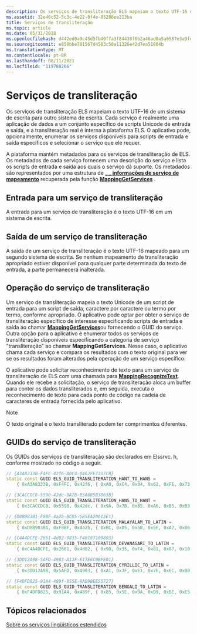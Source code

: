 ```yaml
---
description: Os serviços de transliteração ELS mapeiam o texto UTF-16 de um sistema de escrita para outro sistema de escrita.
ms.assetid: 32e46c52-5c3c-4e22-8f4e-05286ee213ba
title: Serviços de transliteração
ms.topic: article
ms.date: 05/31/2018
ms.openlocfilehash: d442ed0a9c45d5fb40ffa3f84438f6b2a46ad0a5a6587e3a9fd16dd2f2fd9cff
ms.sourcegitcommit: e858bbe701567d4583c50a11326e42d7ea51804b
ms.translationtype: MT
ms.contentlocale: pt-BR
ms.lasthandoff: 08/11/2021
ms.locfileid: "119788266"
---
```

# <a name="transliteration-services"></a>Serviços de transliteração

Os serviços de transliteração ELS mapeiam o texto UTF-16 de um sistema de escrita para outro sistema de escrita. Cada serviço é realmente uma aplicação de dados a um conjunto específico de scripts Unicode de entrada e saída, e a transliteração real é interna à plataforma ELS. O aplicativo pode, opcionalmente, enumerar os serviços disponíveis para scripts de entrada e saída específicos e selecionar o serviço que ele requer.

A plataforma mantém metadados para os serviços de transliteração de ELS. Os metadados de cada serviço fornecem uma descrição do serviço e lista os scripts de entrada e saída aos quais o serviço dá suporte. Os metadados são representados por uma estrutura de [**\_ \_ informações de serviço de mapeamento**](/windows/desktop/api/Elscore/ns-elscore-mapping_service_info) recuperada pela função [**MappingGetServices**](/windows/desktop/api/Elscore/nf-elscore-mappinggetservices) .

## <a name="input-to-a-transliteration-service"></a>Entrada para um serviço de transliteração

A entrada para um serviço de transliteração é o texto UTF-16 em um sistema de escrita.

## <a name="output-of-a-transliteration-service"></a>Saída de um serviço de transliteração

A saída de um serviço de transliteração é o texto UTF-16 mapeado para um segundo sistema de escrita. Se nenhum mapeamento de transliteração apropriado estiver disponível para qualquer parte determinada do texto de entrada, a parte permanecerá inalterada.

## <a name="transliteration-service-operation"></a>Operação do serviço de transliteração

Um serviço de transliteração mapeia o texto Unicode de um script de entrada para um script de saída, caractere por caractere ou termo por termo, conforme apropriado. O aplicativo pode optar por obter o serviço de transliteração específico de interesse especificando scripts de entrada e saída ao chamar [**MappingGetServices**](/windows/desktop/api/Elscore/nf-elscore-mappinggetservices)ou fornecendo o GUID do serviço. Outra opção para o aplicativo é enumerar todos os serviços de transliteração disponíveis especificando a categoria de serviço "transliteração" ao chamar **MappingGetServices**. Nesse caso, o aplicativo chama cada serviço e compara os resultados com o texto original para ver se os resultados foram alterados pela operação de um serviço específico.

O aplicativo pode solicitar reconhecimento de texto para um serviço de transliteração de ELS com uma chamada para [**MappingRecognizeText**](/windows/desktop/api/Elscore/nf-elscore-mappingrecognizetext). Quando ele recebe a solicitação, o serviço de transliteração aloca um buffer para conter os dados transliterados e, em seguida, executa o reconhecimento de texto para cada ponto de código na cadeia de caracteres de entrada fornecida pelo aplicativo.

> [!Note]  
> O texto original e o texto transliterado podem ter comprimentos diferentes.

 

## <a name="transliteration-service-guids"></a>GUIDs do serviço de transliteração

Os GUIDs dos serviços de transliteração são declarados em Elssrvc. h, conforme mostrado no código a seguir.


```C++
// {A3A8333B-F4FC-42f6-A0C4-0462FE7317CB}
static const GUID ELS_GUID_TRANSLITERATION_HANT_TO_HANS =
    { 0xA3A8333B, 0xF4FC, 0x42f6, { 0xA0, 0xC4, 0x04, 0x62, 0xFE, 0x73, 0x17, 0xCB } };

// {3CACCDC8-5590-42dc-9A7B-B5A6B5B3B63B}
static const GUID ELS_GUID_TRANSLITERATION_HANS_TO_HANT =
    { 0x3CACCDC8, 0x5590, 0x42dc, { 0x9A, 0x7B, 0xB5, 0xA6, 0xB5, 0xB3, 0xB6, 0x3B } };

// {D8B983B1-F8BF-4a2b-BCD5-5B5EA20613E1}
static const GUID ELS_GUID_TRANSLITERATION_MALAYALAM_TO_LATIN =
    { 0xD8B983B1, 0xF8BF, 0x4a2b, { 0xBC, 0xD5, 0x5B, 0x5E, 0xA2, 0x06, 0x13, 0xE1 } };

// {C4A4DCFE-2661-4d02-9835-F48187109803}
static const GUID ELS_GUID_TRANSLITERATION_DEVANAGARI_TO_LATIN =
    { 0xC4A4DCFE, 0x2661, 0x4d02, { 0x98, 0x35, 0xF4, 0x81, 0x87, 0x10, 0x98, 0x03 } };

// {3DD12A98-5AFD-4903-A13F-E17E6C0BFE01}
static const GUID ELS_GUID_TRANSLITERATION_CYRILLIC_TO_LATIN =
    { 0x3DD12A98, 0x5AFD, 0x4903, { 0xA1, 0x3F, 0xE1, 0x7E, 0x6C, 0x0B, 0xFE, 0x01 } };

// {F4DFD825-91A4-489f-855E-9AD9BEE55727}
static const GUID ELS_GUID_TRANSLITERATION_BENGALI_TO_LATIN =
    { 0xF4DFD825, 0x91A4, 0x489f, { 0x85, 0x5E, 0x9A, 0xD9, 0xBE, 0xE5, 0x57, 0x27 } };
```



## <a name="related-topics"></a>Tópicos relacionados

<dl> <dt>

[Sobre os serviços lingüísticos estendidos](about-extended-linguistic-services.md)
</dt> </dl>

 

 



